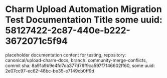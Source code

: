 # Charm Upload Automation Migration Test Documentation Title some uuid: 58127422-2c87-440e-b222-3672071c5f94
 placeholder documentation content for testing,  repository: canonical/upload-charm-docs,  branch: community-merge-conflicts,  commit sha: 8a91a9b9e4fd7da377d76f9ca597f7146602ff60,  some uuid: 2e07cc97-ec62-48bc-be35-e7149cb0ff9d